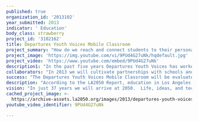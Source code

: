 ```yaml
---
published: true
organization_id: '2013102'
year_submitted: 2013
indicator: ' Education'
body_class: strawberry
project_id: '3102162'
title: Departures Youth Voices Mobile Classroom
project_summary: "How do we reach and connect students to their personal and community history, and social science and civic engagement issues, while also providing new media production skills that give them access to the global digital culture and economy? The answer is the Departures Youth Voices Mobile Classroom, a pop-up classroom that will serve local schools and community events with multimedia tools and digital literacy training.\r\n\r\nDepartures Youth Voices is a multimedia literacy program for high school students that offers a structured learning experience in the history, geography, and socio-political issues of their community. \r\n\r\nThrough a series of 11 workshops, Youth Voices students are exposed to digital and multimedia tools (audio, photography,video), storytelling techniques, creative mapping strategies, and a brief history of collage art and muralism. Students are encouraged to utilize these new skills to become content producers -- researching the people, places and stories of their community to create multimedia stories that will introduce and guide visitors through key locations in their neighborhood. Finally, they learn to employ social networking strategies to promote and share their productions and receive feedback from their peers. \r\n\r\nThe Departures Youth Voices curriculum meets and/or addresses several of the California Common Core Content Standards, as well as build key foundational skills in the new media literacies both of which are essential for students to succeed in the 21st century classroom and in the quickly evolving workforce.\r\n\r\nThe Mobile Classroom will deploy the Departures Youth Voices program at schools, youth organizations and events. Equipped with chairs and tables, cameras, editing equipment, and wifi capabilities, the Mobile Classroom is a fully functioning digital lab (housed inside a converted bus or trailer) that allows students to participate in Youth Voices workshops in a controlled and formal classroom environment, even in the most informal settings such as outdoor community events. This will allow us to provide either the full media literacy curriculum, or a single curated workshop specifically chosen for each location. \r\n\r\nThe Departures Youth Voices Mobile Classroom will extend the reach of Departures Youth Voices to schools and youth organizations that have limited or no technical resources. In addition, it will allow us to reach more educators with our professional development workshops, providing an introduction to media literacy, connected learning, and a step by step training on implementing Youth Voices in their classroom, increasing the sustainability of the program."
project_image: 'https://img.youtube.com/vi/9PUd4G27uNk/hqdefault.jpg'
project_video: 'https://www.youtube.com/embed/9PUd4G27uNk'
description1: "In the past five years Departures Youth Voices has worked with almost 200 students in schools and organizations throughout Southern California. These include the L.A. Leadership Academy in Lincoln Heights in an exploration of the L.A. River; the Environmental Charter High School in Lawndale to uncover the social history of Compton's Richland Farms; Venice High School to examine the myth and reality of Venice; the Chinatown Service Center’s Youth Council to highlight the rich and diverse history of Chinatown, and Franklin High School to share the stories of the people, places and historical events that have shaped Highland Park.\r\n\r\nThe award-winning Youth Voices program is a vital outreach component of KCET’s Departures, a multimedia documentary series, community engagement tool, and digital literacy project that explores the social and cultural vitality of Los Angeles’ diverse neighborhoods. Departures has received funding from non-profits and public and private agencies, including the U.S. Department of Housing and Urban Development, Adobe Youth Voices, Boeing, the L.A. Department of Cultural Affairs, and the California Council for the Humanities.\r\n\r\nAn important aspect of Departures Youth Voices is our website, where we have built an archive of all student generated media from each of our neighborhood documentaries. The Youth Voices Curriculum can be accessed through our website, allowing educators and youth advocates open source access to our lesson plans. \r\n\r\nSpecific achievements include when students from the L.A. Leadership Academy were selected to perform their songs and poetry at “Corrido of Los Angeles,” an event celebrating the bicentennial of the Mexican Revolution at the L.A. County Museum of Art. In the winning entries the students positioned themselves as agents of change in their neighborhood, working as a team looking to reclaim the streets and make them a better place.\r\n \r\nAnother student producer, Mo Rahman, traveled to Washington, D.C. and took part in a panel discussion at the Silverdocs Festival where he shared his Youth Voices experience.  He presented student produced work from the L.A. River installment, and discussed how the skills he learned offered new opportunities for his future. He, along with several other Youth Voices student producers, have continued their study of media, while others have had an opportunity to intern at KCET Departures.\r\n\r\nAn on-going example of our achievements is how our work is advancing and evolving. Currently we are continuing our collaboration with The L.A. Leadership Academy, and developing new partnerships with two newly-established schools: ArtLAB and The L.A. River School at the Sotomayor Learning Academies in Glassell Park. \r\n\r\nIn addition Departures Youth Voices has partnered with The HeArt Project, a non-profit arts organization that has been utilizing the Youth Voices curriculum to engage students at L.A.-area alternative and continuation schools through the arts."
collaborators: "In 2013 we will cultivate partnerships with schools and organizations in communities along the Los Angeles River and the San Gabriel River, and South L.A.’s Leimert Park. Currently the Youth Voices curriculum is being taught at three high schools in Northeast Los Angeles as part of the community outreach efforts of the Northeast Los Angeles Riverfront Collaborative, a project set to run through 2014.\r\n\r\nThe Mobile Classroom will allow Youth Voices to establish new partnerships as well as nurture existing partnerships. We will continue to work with The HeArt Project, as well as the Los Angeles Leadership Academy and The Sotomayor Learning Academies. We will also re-engage “alumni” programs with past participating schools. "
success: "The Departures Youth Voices Mobile Classroom will be evaluated through surveys, and short and long term assessment markers. \r\n\r\nShort term markers include: increased number of students and educators participating in Youth Voices; the objectives and the goals of the program being met by more student producers; and more educators implementing and sustaining the program on their own. \r\n\r\nLong term markers--increased academic achievement, graduation rates and college entry--will be more difficult to track, but necessary to establish the overarching benefits of the direct delivery of the media literacy curriculum. We will work with our educational partners to develop an effective system to follow the progress of participating students. \r\n\r\nWe will also track the ease and interest in replicating this model of a mobile media literacy classroom locally and nationally.\r\n\r\nThe program will implement an established pre- and post- evaluation with participating students. A questionnaire is given to the students to identify their digital capabilities, from their confidence in multimedia equipment, to their knowledge of community history, geography, civic engagement and life skills. The questionnaire influences the speed at which the curricula is imparted to the students and informs where expansion or reduction of particular elements in the curricula are needed. \r\n\r\nThe on-site educator is encouraged to share their experiences and provide an on-going evaluation of  the program on the Education Notes Blog on the Youth Voices website. The blog helps to mediate between plan and reality by looking at the weekly workshops from the educator’s perspective. They write about how the implementation of the program is functioning, the successes, challenges and best practices that are emerging.\r\n\r\nAt the end of the eleven workshops a post-assessment questionnaire is given to the students to identify if their media literacy skills, digital capabilities, and knowledge about their community has increased, and how they plan on using this new knowledge and skills.  This allows us to see where the program was successful and where it needs to be refined.  A post evaluation is also offered to the on-site educator in an effort to gain more of their insight on the program, the students participation and the likelihood of sustaining the program on their own. \r\n"
description: "According to the LA2050 Report, education in Los Angeles is “a significant impediment to human development.” A harsh reality for the almost 2 million students in L.A. County. The facts are abundantly clear that a high percentage of students are not receiving the kind of education that engages and nurtures their interests, or offered the support they need to identify and connect their interests to academic success and career opportunities. This is one reason for the large number of disengaged students and dropouts (i.e. lost students) in the Los Angeles Unified School District (LAUSD.)\r\n\r\nDepartures Youth Voices knits together these crucial elements in its media literacy curriculum. The program uses digital media as an engagement and creative tool that empowers today’s youth to become civically engaged and active participants in their community. The development and launch of the Youth Voices Mobile Classroom will increase the number of participating students from schools and organizations lacking in digital media resources. \r\n\r\nYouth Voices students will gain access and insight into the new 21st century digital culture and economy, in which Los Angeles plays a major role. They will become prepared for an increasingly media-centric higher education programs in the world class universities and colleges in the Los Angeles area, as well as for taking on multiple roles in the growing media and technology industries in the city.\r\n"
vision: "In just 37 years we will arrive at 2050.  Life, ideas, and technology are moving at quicksilver speed, so we must act fast to ensure that changes are made to the education system and students are encouraged to be active participants in their own education, able to define their own paths to success with the support and resources provided by their schools. Taking a cue from “Literacy in the 21st Century,” greater achievements by students will occur when schools and classrooms are transformed from storehouses of knowledge into gathering places for students and teachers to explore, to question, to experiment, and to discover.  \r\n\r\nIn order to achieve this ideal by 2050, media literacy will become a fundamental component of the educational system from K-12.  Students will be given broader opportunities to develop a wider set of literacy skills to both interpret the messages being received and effectively utilize these tools to become content creators and distribute their own messages. \r\n\r\nThis process will foster students who are critical thinkers, contributing members of a more engaged and active citizenry capable of analyzing, evaluating, and communicating messages in all aspects of public life.\r\n"
cached_project_image: >-
  https://archive-assets.la2050.org/images/2013/departures-youth-voices-mobile-classroom/img.youtube.com/vi/9PUd4G27uNk/hqdefault.jpg
youtube_video_identifier: 9PUd4G27uNk

---
```

